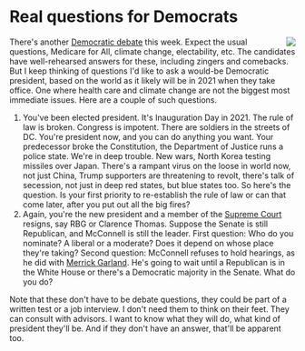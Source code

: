 # Real questions for Democrats
<img src="http://scripting.com/images/2020/02/17/sandersOnCnn.png" border="0" align="right">There's another <a href="https://www.vox.com/2020/2/7/21120657/democratic-debates-las-vegas-nevada-charleston">Democratic debate</a> this week. Expect the usual questions, Medicare for All, climate change, electability, etc. The candidates have well-rehearsed answers for these, including zingers and comebacks. But I keep thinking of questions I'd like to ask a would-be Democratic president, based on the world as it likely will be in 2021 when they take office. One where health care and climate change are not the biggest most immediate issues. Here are a couple of such questions. 
1. You've been elected president. It's Inauguration Day in 2021. The rule of law is broken. Congress is impotent. There are soldiers in the streets of DC. You're president now, and you can do anything you want. Your predecessor broke the Constitution, the Department of Justice runs a police state. We're in deep trouble. New wars, North Korea testing missiles over Japan. There's a rampant virus on the loose in world now, not just China, Trump supporters are threatening to revolt, there's talk of secession, not just in deep red states, but blue states too. So here's the question. Is your first priority to re-establish the rule of law or can that come later, after you put out all the big fires?
2. Again, you're the new president and a member of the <a href="https://www.supremecourt.gov/about/justices.aspx">Supreme Court</a> resigns, say RBG or Clarence Thomas. Suppose the Senate is still Republican, and McConnell is still the leader. First question: Who do you nominate? A liberal or a moderate? Does it depend on whose place they're taking? Second question: McConnell refuses to hold hearings, as he did with <a href="https://en.wikipedia.org/wiki/Merrick_Garland">Merrick Garland</a>. He's going to wait until a Republican is in the White House or there's a Democratic majority in the Senate. What do you do?

Note that these don't have to be debate questions, they could be part of a written test or a job interview. I don't need them to think on their feet. They can consult with advisors. I want to know what they will do, what kind of president they'll be. And if they don't have an answer, that'll be apparent too.

